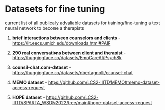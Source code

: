 # Datasets for fine tuning
current list of all publically advaliable datasets for training/fine-tuning a text neural network to become a therapists

1. **brief interactions between counselors and clients** - https://lit.eecs.umich.edu/downloads.html#PAIR
   
2. **290 real conversations between client and therapist** - https://huggingface.co/datasets/EmoCareAI/Psych8k

3. **counsil-chat.com-dataset** -  https://huggingface.co/datasets/nbertagnolli/counsel-chat

4. **MEMO dataset** - https://github.com/LCS2-IIITD/MEMO#memo-dataset-access-request

5. **HOPE dataset** - https://github.com/LCS2-IIITD/SPARTA_WSDM2022/tree/main#hope-dataset-access-request